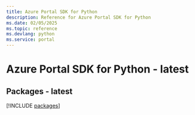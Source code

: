 ```yaml
---
title: Azure Portal SDK for Python
description: Reference for Azure Portal SDK for Python
ms.date: 02/05/2025
ms.topic: reference
ms.devlang: python
ms.service: portal
---
```

# Azure Portal SDK for Python - latest
## Packages - latest
[!INCLUDE [packages](portal-index.md)]